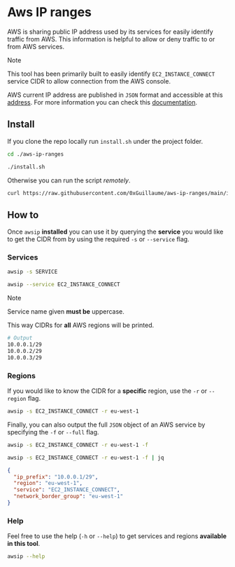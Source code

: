 # Aws IP ranges

AWS is sharing public IP address used by its services for easily identify traffic from AWS. This information is helpful to allow or deny traffic to or from AWS services.

> [!NOTE]
> This tool has been primarily built to easily identify `EC2_INSTANCE_CONNECT` service CIDR to allow connection from the AWS console.

AWS current IP address are published in `JSON` format and accessible at this [address](https://ip-ranges.amazonaws.com/ip-ranges.json). For more information you can check this [documentation](https://raw.githubusercontent.com/0xGuillaume/aws-ip-ranges/main/install.sh).


## Install

If you clone the repo locally run `install.sh` under the project folder. 

```bash
cd ./aws-ip-ranges

./install.sh
```

Otherwise you can run the script _remotely_.

```bash
curl https://raw.githubusercontent.com/0xGuillaume/aws-ip-ranges/main/install.sh | sh
```

## How to

Once `awsip` **installed** you can use it by querying the **service** you would like to get the CIDR from by using the required `-s` or `--service` flag.

### Services

```bash
awsip -s SERVICE

awsip --service EC2_INSTANCE_CONNECT
```
> [!NOTE]
> Service name given **must be** uppercase.

This way CIDRs for **all** AWS regions will be printed.

```bash
# Output
10.0.0.1/29
10.0.0.2/29
10.0.0.3/29
```

### Regions

If you would like to know the CIDR for a **specific** region, use the `-r` or `--region` flag.

```bash
awsip -s EC2_INSTANCE_CONNECT -r eu-west-1
```

Finally, you can also output the full `JSON` object of an AWS service by specifying the `-f` or `--full` flag.

```bash
awsip -s EC2_INSTANCE_CONNECT -r eu-west-1 -f

awsip -s EC2_INSTANCE_CONNECT -r eu-west-1 -f | jq
```

```json
{
  "ip_prefix": "10.0.0.1/29",
  "region": "eu-west-1",
  "service": "EC2_INSTANCE_CONNECT",
  "network_border_group": "eu-west-1"
}
```

### Help

Feel free to use the help (`-h` or `--help`) to get services and regions **available in this tool**.

```bash
awsip --help
```
